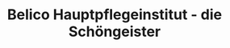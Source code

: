 ---
title: "Belico Hauptpflegeinstitut - die Schöngeister"
url: /stuttgart/belico-hauptpflegeinstitut-die-schoengeister/
shop: Kosmetik
---